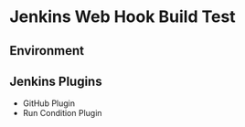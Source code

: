 # Jenkins Web Hook Build Test

## Environment

## Jenkins Plugins
- GitHub Plugin
- Run Condition Plugin
